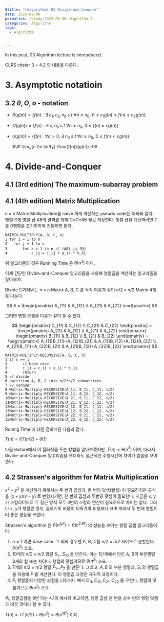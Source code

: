 ```yaml
---
8title: "[Algorithm] 03 Divide-and-Conquer"
date: 2025-09-08
permalink: /study/2025-09-08-algorithm-3
categories: Algorithm
tags: 
  - Algorithm


---
```


In this post, 03 Algorithm lecture is introuduced. 



CLRS chater 3 ~ 4.2 의 내용을 다룬다.

# 3. Asymptotic notatioin

## 3.2 $\theta, O, o$ - notation

- $\theta (g(n)) = \{f(n) : \exists \ c_1, c_2, n_0 \ s.t \ \forall n\geq n_0, \ 0\leq c_1g(n)\leq f(n)\leq c_2g(n) \}$
- $O(g(n)) = \{f(n) : \exists \ c, n_0 \ s.t \ \forall n\geq n_0, \ 0\leq f(n)\leq cg(n) \}$
- $o(g(n)) = \{f(n) : \forall c>0, \ \exists \ n_0 \ s.t \ \forall n\geq n_0, \ 0\leq f(n)<cg(n) \}$ 

  $\iff \lim_{n \to \infty} \frac{f(n)}{g(n)}=0$



# 4. Divide-and-Conquer

## 4.1 (3rd edition) The maximum-subarray problem



## 4.1 (4th edition) Matrix Multiplication

$n \times n$ Matrix Multiplication을 naive 하게 계산하는 pseudo code는 아래와 같다. 행렬 C에 행렬 곱 AB의 결과를 더해 C=C+AB 꼴로 저장한다. 행렬 곱을 계산하려면 C를 0행렬로 초기화하여 전달하면 된다.

```pseudocode
MATRIX-MULTIPLY(A, B, C, n)
1 for i = 1 to n
2 	for j = 1 to n
3 		for k = 1 to n // (AB)_ij 계산
4 			c_ij = c_ij + a_ik * b_kj
```

위 알고리즘의 경우 Running Time 은 $\theta(n^3)$ 이다.

이제 간단한 Divide-and-Conquer 알고리즘을 사용해 행렬곱을 계산하는 알고리즘을 알아보자. 

Divide 단계에서는 $n \times n$ Matrix A, B, C 를 각각 다음과 같이 $n/2 \times n/2$ Matrix 4개로 나눈다. 

$$
A = \begin{pmatrix}
A_{11} & A_{12} \\
A_{21} & A_{22}
\end{pmatrix}
$$


그러면 행렬 곱셈을 다음과 같이 쓸 수 있다. 

$$
\begin{pmatrix}
C_{11} & C_{12} \\
C_{21} & C_{22}
\end{pmatrix} = \begin{pmatrix}
A_{11} & A_{12} \\
A_{21} & A_{22}
\end{pmatrix} \begin{pmatrix}
B_{11} & B_{12} \\
B_{21} & B_{22}
\end{pmatrix} = \begin{pmatrix}
A_{11}B_{11}+A_{12}B_{21} & A_{11}B_{12}+A_{12}B_{22} \\
A_{21}B_{11}+A_{22}B_{21} & A_{21}B_{12}+A_{22}B_{22}
\end{pmatrix}
$$


```pseudocode
MATRIX-MULTIPLY-RECURSIVE(A, B, C, n)
1 if n == 1
2		// base case
3		c_11 = c_11 + a_11 * b_11
4		return
5 // divide
6 partition A, B, C into n/2*n/2 submatrices
7 // conquer
8 Matrix-Multiply-RECURSIVE(A_11, B_11, C_11, n/2)
9 Matrix-Multiply-RECURSIVE(A_11, B_12, C_12, n/2)
10Matrix-Multiply-RECURSIVE(A_21, B_11, C_21, n/2)
11Matrix-Multiply-RECURSIVE(A_21, B_12, C_22, n/2)
12Matrix-Multiply-RECURSIVE(A_12, B_21, C_11, n/2)
13Matrix-Multiply-RECURSIVE(A_12, B_22, C_12, n/2)
14Matrix-Multiply-RECURSIVE(A_22, B_21, C_21, n/2)
15Matrix-Multiply-RECURSIVE(A_22, B_22, C_22, n/2)
```

Runnig Time 에 대한 점화식은 다음과 같다.

$T(n) = 8T(n/2) + \theta(1)$

다음 lecture에서 이 점화식을 푸는 방법을 알아보겠지만, $T(n) = \theta(n^3)$ 이며, 따라서 Divide-and-Conquer 알고리즘을 쓰더라도 점근적인 수행시간에 차이가 없음을 보여준다. 

## 4.2 Strassen's algorithm for Matrix Multiplication 

$x^2 - y^2$ 을 계산하기 위해서는 두 번의 곱셈과, 한 번의 덧셈(뺄셈) 이 필요하지만 공식을 $(x+y)(x-y)$ 로 변형시키면, 한 번의 곱셈과 두번의 덧셈이 필요한다. 지금은 x, y가 스칼라이므로 두 접근 방식 모두 3번의 스칼라 연산이 필요하므로 차이는 없다. 그러나 x, y가 행렬인 경우, 곱하기의 비용이 더하기의 비용보다 크며 따라서 두 번재 방법이 더 좋은 성능을 보인다.

Strassen's algorithm 은 $\theta(n^{lg7}) = \theta(n^2.81)$ 의 성능을 보이는 행렬 곱셈 알고리즘이다. 

1. $n=1$ 이면 base case. 그 외의 경우엔 A, B, C를 $n/2 \times n/2$ 사이즈로 분할한다. $\theta(n^2)$ 소요.
2. 10개의 $n/2 \times n/2$ 행렬 $S_1 ... S_{10}$ 을 만든다. 이는 1단계에서 만든 A, B의 부분행렬 8개의 합 또는 차이다. 행렬의 덧셈이므로  $\theta(n^2)$ 소요.
3. 7개의 $n/2 \times n/2$ 행렬 $P_1 ... P_7$ 을 만든다.  그리고, $A, B$ 의 부분 행렬과, $S_i$ 의 행렬곱을 이용해 $P$ 를 계산한다. 이 행렬곱 과정은 재귀적 과정이다. 
4. $P_i$ 행렬들의 다양한 조합을 더하거나 빼서 $C_{11}, C_{12}, C_{21}, C_{22}$ 를 구한다. 행렬의 덧셈이므로  $\theta(n^2)$ 소요.

즉, 행렬곱셈을 8번 하는 4.1의 예시와 비교하면, 행렬 곱셈 한 번을 상수 번의 행렬 덧셈과 바꾼 것이라 할 수 있다. 

$T(n) = 7T(n/2) + \theta(n^2) = \theta(n^{lg7})$ 이다. 

